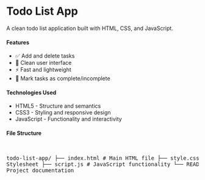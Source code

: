 <h1>Todo List App</h1>
<p>A clean todo list application built with HTML, CSS, and JavaScript.</p>

<h4>Features</h4>
<ul>
  <li>✅ Add and delete tasks</li>

  <li>🎨 Clean user interface</li>

  <li>⚡ Fast and lightweight</li>

  <li>🎯 Mark tasks as complete/incomplete</li>

</ul>

<h4>Technologies Used</h4>
<ul>
<li>HTML5 - Structure and semantics</li>

<li>CSS3 - Styling and responsive design</li>

<li>JavaScript - Functionality and interactivity</li>
</ul>

<h4>File Structure</h4>
<pre>

todo-list-app/
├── index.html          # Main HTML file
├── style.css           # Stylesheet
├── script.js           # JavaScript functionality
└── README.md           # Project documentation
</pre>
